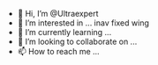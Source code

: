 - 👋 Hi, I’m @Ultraexpert
- 👀 I’m interested in ... inav fixed wing
- 🌱 I’m currently learning ... 
- 💞️ I’m looking to collaborate on ...
- 📫 How to reach me ...

<!---
Ultraexpert/Ultraexpert is a ✨ special ✨ repository because its `README.md` (this file) appears on your GitHub profile.
You can click the Preview link to take a look at your changes.
--->
